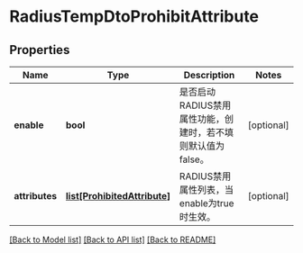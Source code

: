 # RadiusTempDtoProhibitAttribute

## Properties
Name | Type | Description | Notes
------------ | ------------- | ------------- | -------------
**enable** | **bool** | 是否启动RADIUS禁用属性功能，创建时，若不填则默认值为false。 | [optional] 
**attributes** | [**list[ProhibitedAttribute]**](ProhibitedAttribute.md) | RADIUS禁用属性列表，当enable为true时生效。 | [optional] 

[[Back to Model list]](../README.md#documentation-for-models) [[Back to API list]](../README.md#documentation-for-api-endpoints) [[Back to README]](../README.md)


